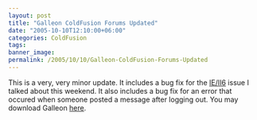 ```yaml
---
layout: post
title: "Galleon ColdFusion Forums Updated"
date: "2005-10-10T12:10:00+06:00"
categories: ColdFusion 
tags: 
banner_image: 
permalink: /2005/10/10/Galleon-ColdFusion-Forums-Updated
---
```


This is a very, very minor update. It includes a bug fix for the <a href="http://ray.camdenfamily.com/index.cfm/2005/10/8/IIS6-Bug-with-CFLOCATION">IE/II6</a> issue I talked about this weekend. It also includes a bug fix for an error that occured when someone posted a message after logging out. You may download Galleon <a href="http://ray.camdenfamily.com/downloads/forums.zip">here</a>.